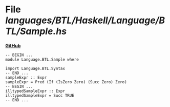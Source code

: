 # File _languages/BTL/Haskell/Language/BTL/Sample.hs_
**[GitHub](https://github.com/softlang/yas/blob/master/languages/BTL/Haskell/Language/BTL/Sample.hs)**
```
-- BEGIN ...
module Language.BTL.Sample where

import Language.BTL.Syntax
-- END ...
sampleExpr :: Expr
sampleExpr = Pred (If (IsZero Zero) (Succ Zero) Zero)
-- BEGIN ...
illtypedSampleExpr :: Expr
illtypedSampleExpr = Succ TRUE
-- END ...
```
